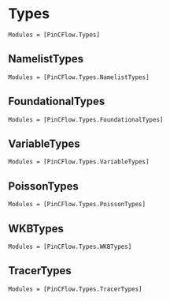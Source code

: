 # Types

```@autodocs
Modules = [PinCFlow.Types]
```

## NamelistTypes

```@autodocs
Modules = [PinCFlow.Types.NamelistTypes]
```

## FoundationalTypes

```@autodocs
Modules = [PinCFlow.Types.FoundationalTypes]
```

## VariableTypes

```@autodocs
Modules = [PinCFlow.Types.VariableTypes]
```

## PoissonTypes

```@autodocs
Modules = [PinCFlow.Types.PoissonTypes]
```

## WKBTypes

```@autodocs
Modules = [PinCFlow.Types.WKBTypes]
```

## TracerTypes

```@autodocs
Modules = [PinCFlow.Types.TracerTypes]
```